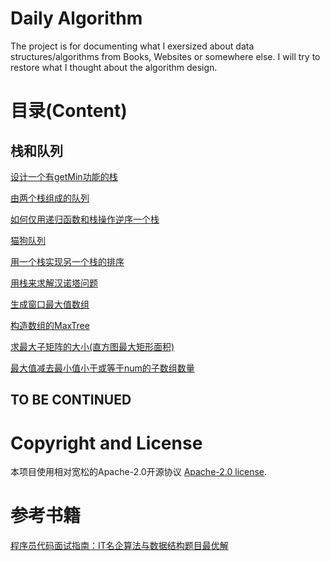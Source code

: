 # Daily Algorithm
The project is for documenting what I exersized about data structures/algorithms from Books, Websites or somewhere else. I will try to restore what I thought about the algorithm design.

# 目录(Content)
## 栈和队列
[设计一个有getMin功能的栈](0001-设计一个有getMin功能的栈/cplusplus.cc)

[由两个栈组成的队列](0002-由两个栈组成的队列/cplusplus.cc)

[如何仅用递归函数和栈操作逆序一个栈](0003-如何仅用递归函数和栈操作逆序一个栈/cplusplus.cc)

[猫狗队列](0004-猫狗队列/cplusplus.cc)

[用一个栈实现另一个栈的排序](0005-用一个栈实现另一个栈的排序/cplusplus.cc)

[用栈来求解汉诺塔问题](0006-用栈来求解汉诺塔问题/cplusplus.cc)

[生成窗口最大值数组](0007-生成窗口最大值数组/cplusplus.cc)

[构造数组的MaxTree](0008-构造数组的MaxTree/cplusplus.cc)

[求最大子矩阵的大小(直方图最大矩形面积)](0009-求最大子矩阵的大小(直方图最大矩形面积)/cplusplus.cc)

[最大值减去最小值小于或等于num的子数组数量](0010-最大值减去最小值小于或等于num的子数组数量/cplusplus.cc)

## TO BE CONTINUED

# Copyright and License
本项目使用相对宽松的Apache-2.0开源协议 [Apache-2.0 license](LICENSE).

# 参考书籍
[程序员代码面试指南：IT名企算法与数据结构题目最优解](https://www.amazon.cn/程序员代码面试指南-IT名企算法与数据结构题目最优解-左程云/dp/B015D1UCG2/ref=cm_cr_arp_d_product_top?ie=UTF8)
